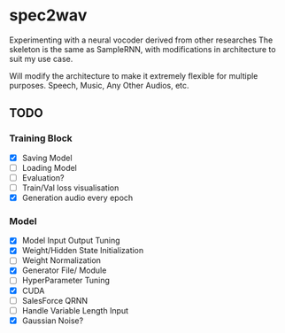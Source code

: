 # spec2wav

Experimenting with a neural vocoder derived from other researches
The skeleton is the same as SampleRNN, with modifications in architecture to suit my use case.

Will modify the architecture to make it extremely flexible for multiple purposes. Speech, Music, Any Other Audios, etc.

## TODO
### Training Block
  - [x] Saving Model
  - [ ] Loading Model
  - [ ] Evaluation?
  - [ ] Train/Val loss visualisation
  - [x] Generation audio every epoch
### Model
  - [x] Model Input Output Tuning
  - [x] Weight/Hidden State Initialization
  - [ ] Weight Normalization
  - [x] Generator File/ Module
- [ ] HyperParameter Tuning
- [x] CUDA
- [ ] SalesForce QRNN
- [ ] Handle Variable Length Input
- [x] Gaussian Noise?

